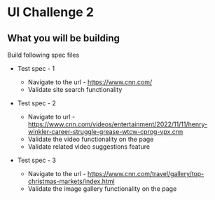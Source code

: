# UI Challenge 2

## What you will be building

Build following spec files

* Test spec - 1
  - Navigate to the url - https://www.cnn.com/
  - Validate site search functionality
  
* Test spec - 2  
  - Navigate to url - https://www.cnn.com/videos/entertainment/2022/11/11/henry-winkler-career-struggle-grease-wtcw-cprog-vpx.cnn 
  - Validate the video functionality on the page 
  - Validate related video suggestions feature

* Test spec - 3
  - Navigate to the url - https://www.cnn.com/travel/gallery/top-christmas-markets/index.html
  - Validate the image gallery functionality on the page

